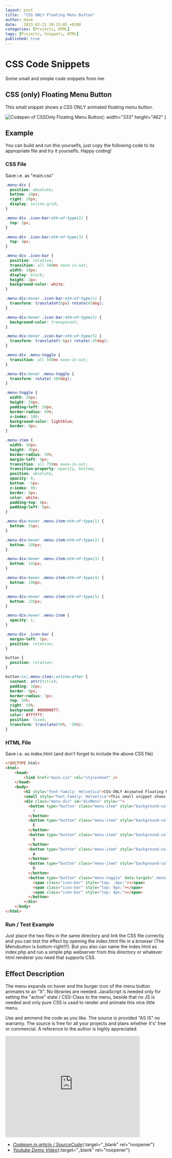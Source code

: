 ```yaml
---
layout: post
title:  "CSS ONLY Floating Menu Button"
author: dave
date:   2023-02-21 20:15:05 +0200
categories: [Projects, HTML]
tags: [Projects, Snippets, HTML]
published: true
---
```


# CSS Code Snippets
Some small and simple code snippets from me.

## CSS (only) Floating Menu Button
This small snippet shows a CSS ONLY animated floating menu button. 

![Codepen of CSSOnly Floating Menu Button](../../assets/img/snippets/CSSOnly-Floating-Menu-Button-Codepen_2023-04-14.png){: width="333" height="462" }

## Example
You can build and run this yourselfs, just copy the following code to its appropriate file and try it yourselfs. Happy coding!

### CSS File
Save i.e. as "main.css"
```css
.menu-div {
  position: absolute;
  bottom: 20px;
  right: 20px;
  display: inline-grid;
}

.menu-div .icon-bar:nth-of-type(2) {
  top: 2px;
}

.menu-div .icon-bar:nth-of-type(3) {
  top: 4px;
}

.menu-div .icon-bar {
  position: relative;
  transition: all 500ms ease-in-out;
  width: 20px;
  display: block;
  height: 2px;
  background-color: white;
}

.menu-div:hover .icon-bar:nth-of-type(1) {
  transform: translateY(6px) rotate(45deg);
}

.menu-div:hover .icon-bar:nth-of-type(2) {
  background-color: transparent;
}

.menu-div:hover .icon-bar:nth-of-type(3) {
  transform: translateY(-6px) rotate(-45deg);
}

.menu-div .menu-toggle {
  transition: all 500ms ease-in-out;
}

.menu-div:hover .menu-toggle {
  transform: rotate(-180deg);
}

.menu-toggle {
  width: 50px;
  height: 50px;
  padding-left: 10px;
  border-radius: 50%;
  z-index: 100;
  background-color: lightblue;
  border: 0px;
}

.menu-item {
  width: 40px;
  height: 40px;
  border-radius: 50%;
  margin-left: 4px;
  transition: all 750ms ease-in-out;
  transition-property: opacity, bottom;
  position: absolute;
  opacity: 0;
  bottom: -5px;
  z-index: 99;
  border: 0px;
  color: white;
  padding-top: 0px;
  padding-left: 6px;
}

.menu-div:hover .menu-item:nth-of-type(1) {
  bottom: 55px;
}

.menu-div:hover .menu-item:nth-of-type(2) {
  bottom: 100px;
}

.menu-div:hover .menu-item:nth-of-type(3) {
  bottom: 145px;
}

.menu-div:hover .menu-item:nth-of-type(4) {
  bottom: 190px;
}

.menu-div:hover .menu-item:nth-of-type(5) {
  bottom: 235px;
}

.menu-div:hover .menu-item {
  opacity: 1;
}

.menu-div .icon-bar {
  margin-left: 5px;
  position: relative;
}

button {
  position: relative;
}

button:is(.menu-item):active:after {
  content: attr(title);
  padding: 10px;
  border: 0px;
  border-radius: 7px;
  top: 50%;
  right: 50%;
  background: #00000077;
  color: #ffffff;
  position: fixed;
  transform: translate(50%, -50%);
}
```

### HTML File
Save i.e. as index.html (and don't forget to include the above CSS file)
```html
<!DOCTYPE html>
<html>
	<head>
		<link href="main.css" rel="stylesheet" />
	</head>
	<body>
		<h2 style="font-family: Helvetica">CSS-ONLY Animated Floating Menu Button</h2>
		<small style="font-family: Helvetica">This small snippet shows you how to implement a animated floating menu button - only using pure CSS and HTML. No libraries - what so ever needed. The menu button is fully responsive and also work on mobile devices like tablets and phones.</small>
		<div class="menu-div" id="divMenu" style="">
		  <button type="button" class="menu-item" style="background-color: lightgreen;" title="Fifth menu item!">
		    !
		  </button>
		  <button type="button" class="menu-item" style="background-color: lightsalmon;" title="Fourth menu item!">
		    E
		  </button>
		  <button type="button" class="menu-item" style="background-color: lightsteelblue;" title="Third menu item!">
		    V
		  </button>
		  <button type="button" class="menu-item" style="background-color: lightseagreen;" title="Second menu item!">
		    A
		  </button>
		  <button type="button" class="menu-item" style="background-color: lightcoral;" title="First menu item!">
		    D
		  </button>
		  <button type="button" class="menu-toggle" data-target=".menu-div">
		    <span class="icon-bar" style="top: -4px;"></span>
		    <span class="icon-bar" style="top: 0px;"></span>
		    <span class="icon-bar" style="top: 4px;"></span>
		  </button>
		</div>
	</body>
</html>
```

### Run / Test Example
Just place the two files in the same directory and link the CSS file correctly and you can test the effect by opening the index.html file in a browser (The Menubutton is bottom-right!!!). But you also can name the index.html as index.php and run a simple php webserver from this directory or whatever html renderer you need that supports CSS.

## Effect Description
The menu expands on hover and the burger icon of the menu button animates to an "X". No libraries are needed. JavaScript is needed only for setting the "active" state / CSS-Class to the menu, beside that no JS is needed and only pure CSS is used to render and animate this nice little menu.

Use and ammend the code as you like. The source is provided "AS IS" no warranty. The source is free for all your projects and plans whether it's' free or commercial. A reference to the author is highly appreciated.

<iframe width="420" height="315" src="https://www.youtube.com/embed/WS7bLdwmnsM" frameborder="0" allowfullscreen></iframe>

- [_Codepen.io article / SourceCode_](https://codepen.io/kimdhauser/pen/PodNZeQ){:target="_blank" rel="noopener"}
- [_Youtube Demo Video_](https://youtu.be/WS7bLdwmnsM){:target="_blank" rel="noopener"}